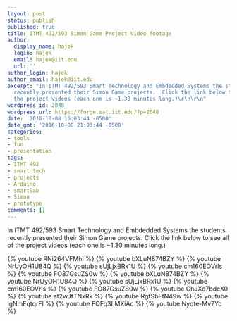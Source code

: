 ```yaml
---
layout: post
status: publish
published: true
title: ITMT 492/593 Simon Game Project Video footage
author:
  display_name: hajek
  login: hajek
  email: hajek@iit.edu
  url: ''
author_login: hajek
author_email: hajek@iit.edu
excerpt: "In ITMT 492/593 Smart Technology and Embdedded Systems the students
  recently presented their Simon Game projects.  Click the link below to see all of
  the project videos (each one is ~1.30 minutes long.)\r\n\r\n"
wordpress_id: 2048
wordpress_url: https://forge.sat.iit.edu/?p=2048
date: '2016-10-08 16:03:44 -0500'
date_gmt: '2016-10-08 21:03:44 -0500'
categories:
- tools
- fun
- presentation
tags:
- ITMT 492
- smart tech
- projects
- Arduino
- smartlab
- Simon
- prototype
comments: []
---
```

In ITMT 492/593 Smart Technology and Embdedded Systems the students recently presented their Simon Game projects.  Click the link below to see all of the project videos (each one is ~1.30 minutes long.)

<p><a id="more"></a><a id="more-2048"></a></p>

{% youtube RNi264VFMhI %}
{% youtube bXLuN874BZY %}
{% youtube NrUyOH1U84Q %}
{% youtube sUjLjxBRx1U %}
{% youtube cm160EOVrls %}
{% youtube FO87GsuZS0w %}
{% youtube bXLuN874BZY %}
{% youtube NrUyOH1U84Q %}
{% youtube sUjLjxBRx1U %}
{% youtube cm160EOVrls %}
{% youtube FO87GsuZS0w %}
{% youtube ChJXq7bdcX0 %}
{% youtube st2wJfTNxRk %}
{% youtube RgfSbFtN49w %}
{% youtube lgNmEqtqrFI %}
{% youtube FQFq3LMXiAc %}
{% youtube Nyqte-Mv7Yc %}
